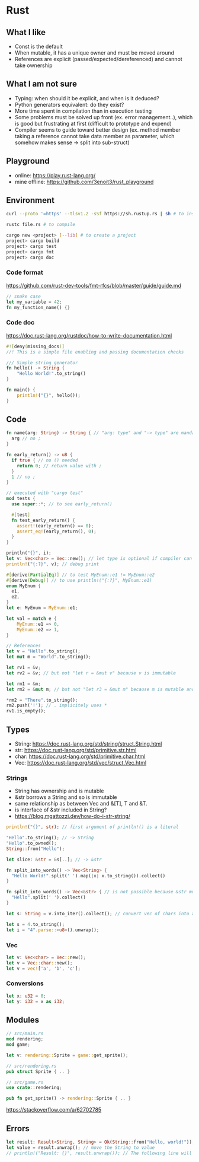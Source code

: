 # Rust
## What I like
* Const is the default
* When mutable, it has a unique owner and must be moved around
* References are explicit (passed/expected/dereferenced) and cannot take ownership

## What I am not sure
* Typing: when should it be explicit, and when is it deduced?
* Python generators equivalent: do they exist?
* More time spent in compilation than in execution testing
* Some problems must be solved up front (ex. error management..), which is good but frustrating at first (difficult to prototype and expend)
* Compiler seems to guide toward better design (ex. method member taking a reference cannot take data member as parameter, which somehow makes sense -> split into sub-struct)
 
## Playground
* online: https://play.rust-lang.org/
* mine offline: https://github.com/3enoit3/rust_playground

## Environment
```bash
curl --proto '=https' --tlsv1.2 -sSf https://sh.rustup.rs | sh # to install

rustc file.rs # to compile

cargo new <project> [--lib] # to create a project
project> cargo build
project> cargo test
project> cargo fmt
project> cargo doc
```

### Code format
https://github.com/rust-dev-tools/fmt-rfcs/blob/master/guide/guide.md
```rust
// snake case
let my_variable = 42;
fn my_function_name() {}
```

### Code doc
https://doc.rust-lang.org/rustdoc/how-to-write-documentation.html
```rust
#![deny(missing_docs)]
//! This is a simple file enabling and passing documentation checks

/// Simple string generator
fn hello() -> String {
    "Hello World!".to_string()
}

fn main() {
    println!("{}", hello());
}
```

## Code
```rust
fn name(arg: String) -> String { // "arg: type" and "-> type" are mandatory if not void
  arg // no ;
}

fn early_return() -> u8 {
  if true { // no () needed
    return 0; // return value with ;
  }
  1 // no ;
}

// executed with "cargo test"
mod tests {
  use super::*; // to see early_return()

  #[test]
  fn test_early_return() {
    assert!(early_return() == 0);
    assert_eq!(early_return(), 0);
  }
}

println("{}", i);
let v: Vec<char> = Vec::new(); // let type is optional if compiler can deduce: Vec::<char>::new()
println!("{:?}", v); // debug print

#[derive(PartialEq)] // to test MyEnum::e1 != MyEnum::e2
#[derive(Debug)] // to use println!("{:?}", MyEnum::e1)
enum MyEnum {
  e1,
  e2,
}
let e: MyEnum = MyEnum::e1;

let val = match e {
    MyEnum::e1 => 0,
    MyEnum::e2 => 1,
}

// References
let v = "Hello".to_string();
let mut m = "World".to_string();

let rv1 = &v;
let rv2 = &v; // but not "let r = &mut v" because v is immutable

let rm1 = &m;
let rm2 = &mut m; // but not "let r3 = &mut m" because m is mutable and already borrowed

*rm2 = "There".to_string();
rm2.push('!'); // . implicitely uses *
rv1.is_empty(); 
```

## Types
* String: https://doc.rust-lang.org/std/string/struct.String.html
* str: https://doc.rust-lang.org/std/primitive.str.html
* char: https://doc.rust-lang.org/std/primitive.char.html
* Vec: https://doc.rust-lang.org/std/vec/struct.Vec.html

### Strings
* String has ownership and is mutable
* &str borrows a String and so is immutable
* same relationship as between Vec<T> and &[T], T and &T.
* is interface of &str included in String?
* https://blog.mgattozzi.dev/how-do-i-str-string/

```rust
println!("{}", str); // first argument of println!() is a literal

"Hello".to_string(); // -> String
"Hello".to_owned();
String::from("Hello");

let slice: &str = &s[..]; // -> &str

fn split_into_words() -> Vec<String> {
  "Hello World!".split(' ').map(|x| x.to_string()).collect()
}

fn split_into_words() -> Vec<&str> { // is not possible because &str must be borrowed from somewhere
  "Hello".split(' ').collect()
}

let s: String = v.into_iter().collect(); // convert vec of chars into a String

let s = 4.to_string();
let i = "4".parse::<u8>().unwrap();
```

### Vec
```rust
let v: Vec<char> = Vec::new();
let v = Vec::char::new();
let v = vec!['a', 'b', 'c'];
```

### Conversions
```rust
let x: u32 = 0;
let y: i32 = x as i32;
```

## Modules
```rust
// src/main.rs
mod rendering;
mod game;

let v: rendering::Sprite = game::get_sprite();

// src/rendering.rs
pub struct Sprite { .. }

// src/game.rs
use crate::rendering;

pub fn get_sprite() -> rendering::Sprite { .. }
```
https://stackoverflow.com/a/62702785
 
## Errors
```rust
let result: Result<String, String> = Ok(String::from("Hello, world!"));
let value = result.unwrap(); // move the String to value
// println!("Result: {}", result.unwrap()); // The following line will cause a compilation error because `result` has been consumed.
```
